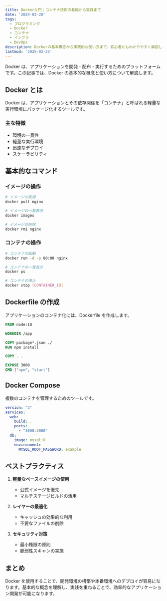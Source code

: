 ```yaml
---
title: Docker入門：コンテナ技術の基礎から実践まで
date: '2024-03-20'
tags:
  - プログラミング
  - Docker
  - コンテナ
  - インフラ
  - DevOps
description: Dockerの基本概念から実践的な使い方まで、初心者にもわかりやすく解説します。
lastmod: '2025-02-25'
---
```


Docker は、アプリケーションを開発・配布・実行するためのプラットフォームです。この記事では、Docker の基本的な概念と使い方について解説します。

## Docker とは

Docker は、アプリケーションとその依存関係を「コンテナ」と呼ばれる軽量な実行環境にパッケージ化するツールです。

### 主な特徴

- 環境の一貫性
- 軽量な実行環境
- 迅速なデプロイ
- スケーラビリティ

## 基本的なコマンド

### イメージの操作

```bash
# イメージの取得
docker pull nginx

# イメージの一覧表示
docker images

# イメージの削除
docker rmi nginx
```

### コンテナの操作

```bash
# コンテナの起動
docker run -d -p 80:80 nginx

# コンテナの一覧表示
docker ps

# コンテナの停止
docker stop [CONTAINER_ID]
```

## Dockerfile の作成

アプリケーションのコンテナ化には、Dockerfile を作成します。

```dockerfile
FROM node:18

WORKDIR /app

COPY package*.json ./
RUN npm install

COPY . .

EXPOSE 3000
CMD ["npm", "start"]
```

## Docker Compose

複数のコンテナを管理するためのツールです。

```yaml
version: "3"
services:
  web:
    build: .
    ports:
      - "3000:3000"
  db:
    image: mysql:8
    environment:
      MYSQL_ROOT_PASSWORD: example
```

## ベストプラクティス

1. **軽量なベースイメージの使用**

   - 公式イメージを優先
   - マルチステージビルドの活用

2. **レイヤーの最適化**

   - キャッシュの効果的な利用
   - 不要なファイルの削除

3. **セキュリティ対策**
   - 最小権限の原則
   - 脆弱性スキャンの実施

## まとめ

Docker を使用することで、開発環境の構築や本番環境へのデプロイが容易になります。基本的な概念を理解し、実践を重ねることで、効率的なアプリケーション開発が可能になります。
